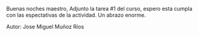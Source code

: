 Buenas noches maestro, 
Adjunto la tarea #1 del curso, espero esta cumpla con las espectativas de la actividad.
Un abrazo enorme.

Autor: Jose Miguel Muñoz Ríos 